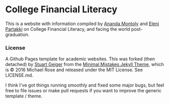 # College Financial Literacy

This is a website with information compiled by [Ananda Montoly](https://www.linkedin.com/in/ananda-montoly/) and [Eleni Partakki](https://www.linkedin.com/in/elenipartakki/) on College Financial Literacy, and facing the world post-graduation.

### License
A Github Pages template for academic websites. This was forked (then detached) by [Stuart Geiger](https://github.com/staeiou) from the [Minimal Mistakes Jekyll Theme](https://mmistakes.github.io/minimal-mistakes/), which is © 2016 Michael Rose and released under the MIT License. See LICENSE.md.

I think I've got things running smoothly and fixed some major bugs, but feel free to file issues or make pull requests if you want to improve the generic template / theme.

